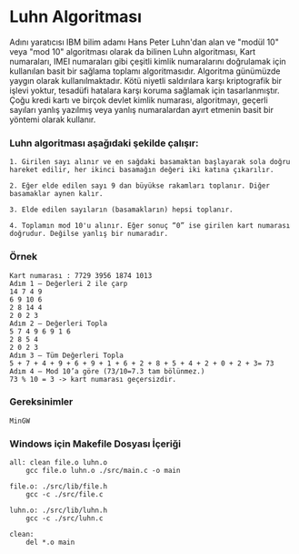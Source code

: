 # Luhn Algoritması
Adını yaratıcısı IBM bilim adamı Hans Peter Luhn'dan alan ve "modül 10" veya "mod 10" algoritması
olarak da bilinen Luhn algoritması, Kart numaraları, IMEI numaraları gibi çeşitli kimlik numaralarını
doğrulamak için kullanılan basit bir sağlama toplamı algoritmasıdır.
Algoritma günümüzde yaygın olarak kullanılmaktadır. Kötü niyetli saldırılara karşı kriptografik bir işlevi
yoktur, tesadüfi hatalara karşı koruma sağlamak için tasarlanmıştır. Çoğu kredi kartı ve birçok devlet
kimlik numarası, algoritmayı, geçerli sayıları yanlış yazılmış veya yanlış numaralardan ayırt etmenin
basit bir yöntemi olarak kullanır.

### Luhn algoritması aşağıdaki şekilde çalışır:
    1. Girilen sayı alınır ve en sağdaki basamaktan başlayarak sola doğru hareket edilir, her ikinci basamağın değeri iki katına çıkarılır.

    2. Eğer elde edilen sayı 9 dan büyükse rakamları toplanır. Diğer basamaklar aynen kalır.

    3. Elde edilen sayıların (basamakların) hepsi toplanır.
    
    4. Toplamın mod 10'u alınır. Eğer sonuç “0” ise girilen kart numarası doğrudur. Değilse yanlış bir numaradır.

### Örnek
    Kart numarası : 7729 3956 1874 1013
    Adım 1 – Değerleri 2 ile çarp
    14 7 4 9
    6 9 10 6
    2 8 14 4
    2 0 2 3
    Adım 2 – Değerleri Topla
    5 7 4 9 6 9 1 6
    2 8 5 4
    2 0 2 3
    Adım 3 – Tüm Değerleri Topla
    5 + 7 + 4 + 9 + 6 + 9 + 1 + 6 + 2 + 8 + 5 + 4 + 2 + 0 + 2 + 3= 73
    Adım 4 – Mod 10’a göre (73/10=7.3 tam bölünmez.)
    73 % 10 = 3 -> kart numarası geçersizdir.
    
### Gereksinimler
    MinGW
### Windows için Makefile Dosyası İçeriği
```
all: clean file.o luhn.o
	gcc file.o luhn.o ./src/main.c -o main

file.o: ./src/lib/file.h
	gcc -c ./src/file.c

luhn.o: ./src/lib/luhn.h
	gcc -c ./src/luhn.c

clean:
	del *.o main
```
